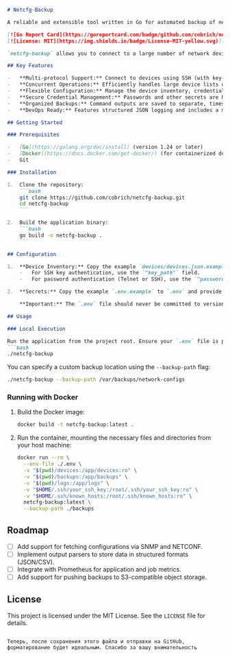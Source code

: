 ```markdown
# Netcfg-Backup

A reliable and extensible tool written in Go for automated backup of network device configurations.

[![Go Report Card](https://goreportcard.com/badge/github.com/cobrich/netcfg-backup)](https://goreportcard.com/report/github.com/cobrich/netcfg-backup)
[![License: MIT](https://img.shields.io/badge/License-MIT-yellow.svg)](https://opensource.org/licenses/MIT)

`netcfg-backup` allows you to connect to a large number of network devices concurrently via SSH or Telnet, execute a predefined set of commands (e.g., `show running-config`), and save the output to structured, timestamped files.

## Key Features

-   **Multi-protocol Support:** Connect to devices using SSH (with key-based authentication) or legacy Telnet.
-   **Concurrent Operations:** Efficiently handles large device lists using a worker pool to control the load on your network and the application host.
-   **Flexible Configuration:** Manage the device inventory, credentials, and commands through a simple JSON file.
-   **Secure Credential Management:** Passwords and other secrets are handled securely via environment variables, with support for `.env` files for easy local development.
-   **Organized Backups:** Command outputs are saved to separate, timestamped files for each device, creating a clear audit trail.
-   **DevOps Ready:** Features structured JSON logging and includes a multi-stage `Dockerfile` for quick and secure containerization.

## Getting Started

### Prerequisites

-   [Go](https://golang.org/doc/install) (version 1.24 or later)
-   [Docker](https://docs.docker.com/get-docker/) (for containerized deployment)
-   Git

### Installation

1.  Clone the repository:
    ```bash
    git clone https://github.com/cobrich/netcfg-backup.git
    cd netcfg-backup
    ```

2.  Build the application binary:
    ```bash
    go build -o netcfg-backup .
    ```

## Configuration

1.  **Device Inventory:** Copy the example `devices/devices.json.example` to `devices/devices.json` and customize it with your list of devices.
    -   For SSH key authentication, use the `"key_path"` field.
    -   For password authentication (Telnet or SSH), use the `"password_env"` field to specify the name of an environment variable.

2.  **Secrets:** Copy the example `.env.example` to `.env` and provide the values for the environment variables you defined in your `devices.json`.

    **Important:** The `.env` file should never be committed to version control. It is already included in `.gitignore`.

## Usage

### Local Execution

Run the application from the project root. Ensure your `.env` file is populated.
```bash
./netcfg-backup
```

You can specify a custom backup location using the `--backup-path` flag:
```bash
./netcfg-backup --backup-path /var/backups/network-configs
```

### Running with Docker

1.  Build the Docker image:
    ```bash
    docker build -t netcfg-backup:latest .
    ```

2.  Run the container, mounting the necessary files and directories from your host machine:
    ```bash
    docker run --rm \
      --env-file ./.env \
      -v "$(pwd)/devices:/app/devices:ro" \
      -v "$(pwd)/backups:/app/backups" \
      -v "$(pwd)/logs:/app/logs" \
      -v "$HOME/.ssh/your_ssh_key:/root/.ssh/your_ssh_key:ro" \
      -v "$HOME/.ssh/known_hosts:/root/.ssh/known_hosts:ro" \
      netcfg-backup:latest \
      --backup-path ./backups
    ```

## Roadmap

-   [ ] Add support for fetching configurations via SNMP and NETCONF.
-   [ ] Implement output parsers to store data in structured formats (JSON/CSV).
-   [ ] Integrate with Prometheus for application and job metrics.
-   [ ] Add support for pushing backups to S3-compatible object storage.

## License

This project is licensed under the MIT License. See the `LICENSE` file for details.
```

Теперь, после сохранения этого файла и отправки на GitHub, форматирование будет идеальным. Спасибо за вашу внимательность